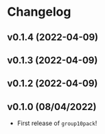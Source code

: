 # Changelog

<!--next-version-placeholder-->

## v0.1.4 (2022-04-09)


## v0.1.3 (2022-04-09)


## v0.1.2 (2022-04-09)


## v0.1.0 (08/04/2022)

- First release of `group10pack`!